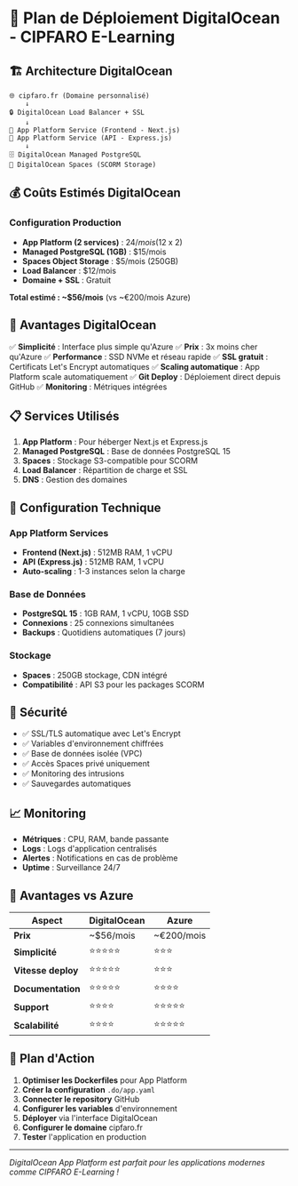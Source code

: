 # 🌊 Plan de Déploiement DigitalOcean - CIPFARO E-Learning

## 🏗️ Architecture DigitalOcean

```
🌐 cipfaro.fr (Domaine personnalisé)
    ↓
🔒 DigitalOcean Load Balancer + SSL
    ↓
📱 App Platform Service (Frontend - Next.js)
📡 App Platform Service (API - Express.js)
    ↓
🗄️ DigitalOcean Managed PostgreSQL
💾 DigitalOcean Spaces (SCORM Storage)
```

## 💰 Coûts Estimés DigitalOcean

### Configuration Production
- **App Platform (2 services)** : $24/mois ($12 x 2)
- **Managed PostgreSQL (1GB)** : $15/mois
- **Spaces Object Storage** : $5/mois (250GB)
- **Load Balancer** : $12/mois
- **Domaine + SSL** : Gratuit

**Total estimé : ~$56/mois** (vs ~€200/mois Azure)

## 🚀 Avantages DigitalOcean

✅ **Simplicité** : Interface plus simple qu'Azure
✅ **Prix** : 3x moins cher qu'Azure
✅ **Performance** : SSD NVMe et réseau rapide
✅ **SSL gratuit** : Certificats Let's Encrypt automatiques
✅ **Scaling automatique** : App Platform scale automatiquement
✅ **Git Deploy** : Déploiement direct depuis GitHub
✅ **Monitoring** : Métriques intégrées

## 📋 Services Utilisés

1. **App Platform** : Pour héberger Next.js et Express.js
2. **Managed PostgreSQL** : Base de données PostgreSQL 15
3. **Spaces** : Stockage S3-compatible pour SCORM
4. **Load Balancer** : Répartition de charge et SSL
5. **DNS** : Gestion des domaines

## 🔧 Configuration Technique

### App Platform Services
- **Frontend (Next.js)** : 512MB RAM, 1 vCPU
- **API (Express.js)** : 512MB RAM, 1 vCPU
- **Auto-scaling** : 1-3 instances selon la charge

### Base de Données
- **PostgreSQL 15** : 1GB RAM, 1 vCPU, 10GB SSD
- **Connexions** : 25 connexions simultanées
- **Backups** : Quotidiens automatiques (7 jours)

### Stockage
- **Spaces** : 250GB stockage, CDN intégré
- **Compatibilité** : API S3 pour les packages SCORM

## 🔐 Sécurité

- ✅ SSL/TLS automatique avec Let's Encrypt
- ✅ Variables d'environnement chiffrées
- ✅ Base de données isolée (VPC)
- ✅ Accès Spaces privé uniquement
- ✅ Monitoring des intrusions
- ✅ Sauvegardes automatiques

## 📈 Monitoring

- **Métriques** : CPU, RAM, bande passante
- **Logs** : Logs d'application centralisés
- **Alertes** : Notifications en cas de problème
- **Uptime** : Surveillance 24/7

## 🚀 Avantages vs Azure

| Aspect | DigitalOcean | Azure |
|--------|-------------|-------|
| **Prix** | ~$56/mois | ~€200/mois |
| **Simplicité** | ⭐⭐⭐⭐⭐ | ⭐⭐⭐ |
| **Vitesse deploy** | ⭐⭐⭐⭐⭐ | ⭐⭐⭐ |
| **Documentation** | ⭐⭐⭐⭐⭐ | ⭐⭐⭐⭐ |
| **Support** | ⭐⭐⭐⭐ | ⭐⭐⭐⭐⭐ |
| **Scalabilité** | ⭐⭐⭐⭐ | ⭐⭐⭐⭐⭐ |

## 🎯 Plan d'Action

1. **Optimiser les Dockerfiles** pour App Platform
2. **Créer la configuration** `.do/app.yaml`
3. **Connecter le repository** GitHub
4. **Configurer les variables** d'environnement
5. **Déployer** via l'interface DigitalOcean
6. **Configurer le domaine** cipfaro.fr
7. **Tester** l'application en production

---

*DigitalOcean App Platform est parfait pour les applications modernes comme CIPFARO E-Learning !*